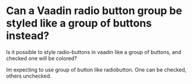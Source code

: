 
# Can a Vaadin radio button group be styled like a group of buttons instead?

Is it possible to style radio-buttons in vaadin like a group of buttons, and checked one will be colored?

Im expecting to use group of button like radiobutton. One can be checked, others unchecked.

        
